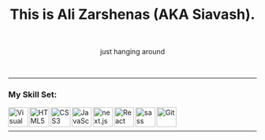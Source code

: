 <h1 align="center"> This is Ali Zarshenas (AKA Siavash).</h1>
<br>
<p align="center" >just hanging around</p>
<br>

---
### My Skill Set:

[<img align="left" alt="Visual Studio Code" width="40px" src="https://skillicons.dev/icons?i=vscode&theme=dark" />][githubURL]
[<img align="left" alt="HTML5" width="40px" src="https://skillicons.dev/icons?i=html&theme=dark" />][githubURL]
[<img align="left" alt="CSS3" width="40px" src="https://skillicons.dev/icons?i=css&theme=dark" />][githubURL]
[<img align="left" alt="JavaScript" width="40px" src="https://skillicons.dev/icons?i=javascript&theme=dark" />][githubURL]
[<img align="left" alt="next.js" width="40px" src="https://skillicons.dev/icons?i=nextjs&theme=dark" />][githubURL]
[<img align="left" alt="React" width="40px" src="https://skillicons.dev/icons?i=react&theme=dark" />][githubURL]
[<img align="left" alt="sass" width="40px" src="https://skillicons.dev/icons?i=sass&theme=dark" />][githubURL]
[<img align="left" alt="Git" width="40px" src="https://skillicons.dev/icons?i=git&theme=dark" />][githubURL]
  
  
 [instagram]: https://www.instagram.com/thiisiza/
[discord]: https://discord.com/users/siza#6397/
[githubURL]: https://github.com/Siza36/
[gmail]: mailto:ali.zarshenas.2018@gmail.com
[linkedin]: https://www.linkedin.com/in/ali-zarshenas-siza/

<br>
<br>

---






